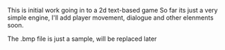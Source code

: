 This is initial work going in to a 2d text-based game
So far its just a very simple engine, I'll add
player movement, dialogue and other elenments soon.

The .bmp file is just a sample, will be replaced
later
